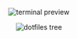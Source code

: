<p align="center">
  <img alt="terminal preview" src="https://raw.githubusercontent.com/daniruiz/dotfiles/master/Screenshots/terminal.png">
</p>
<p align="center">
  <img alt="dotfiles tree" src="https://raw.githubusercontent.com/daniruiz/dotfiles/master/Screenshots/tree.png">
</p>
